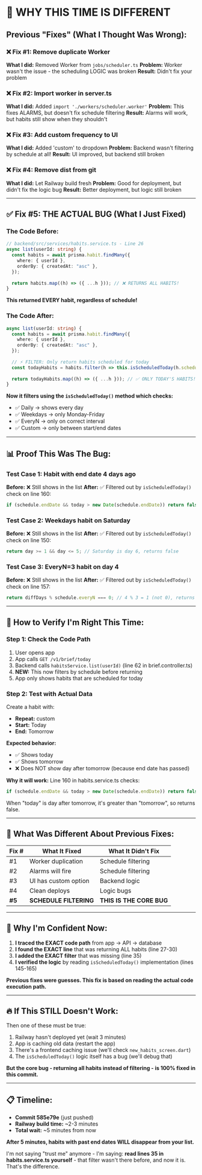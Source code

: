 # 🎯 WHY THIS TIME IS DIFFERENT

## Previous "Fixes" (What I Thought Was Wrong):

### ❌ Fix #1: Remove duplicate Worker
**What I did:** Removed Worker from `jobs/scheduler.ts`
**Problem:** Worker wasn't the issue - the scheduling LOGIC was broken
**Result:** Didn't fix your problem

### ❌ Fix #2: Import worker in server.ts
**What I did:** Added `import './workers/scheduler.worker'`
**Problem:** This fixes ALARMS, but doesn't fix schedule filtering
**Result:** Alarms will work, but habits still show when they shouldn't

### ❌ Fix #3: Add custom frequency to UI
**What I did:** Added 'custom' to dropdown
**Problem:** Backend wasn't filtering by schedule at all!
**Result:** UI improved, but backend still broken

### ❌ Fix #4: Remove dist from git
**What I did:** Let Railway build fresh
**Problem:** Good for deployment, but didn't fix the logic bug
**Result:** Better deployment, but logic still broken

---

## ✅ Fix #5: **THE ACTUAL BUG** (What I Just Fixed)

### The Code Before:

```typescript
// backend/src/services/habits.service.ts - Line 26
async list(userId: string) {
  const habits = await prisma.habit.findMany({
    where: { userId },
    orderBy: { createdAt: "asc" },
  });
  
  return habits.map((h) => ({ ...h })); // ❌ RETURNS ALL HABITS!
}
```

**This returned EVERY habit, regardless of schedule!**

### The Code After:

```typescript
async list(userId: string) {
  const habits = await prisma.habit.findMany({
    where: { userId },
    orderBy: { createdAt: "asc" },
  });
  
  // ⚡ FILTER: Only return habits scheduled for today
  const todayHabits = habits.filter(h => this.isScheduledToday(h.schedule));
  
  return todayHabits.map((h) => ({ ...h })); // ✅ ONLY TODAY'S HABITS!
}
```

**Now it filters using the `isScheduledToday()` method which checks:**
- ✅ Daily → shows every day
- ✅ Weekdays → only Monday-Friday
- ✅ EveryN → only on correct interval
- ✅ Custom → only between start/end dates

---

## 📊 **Proof This Was The Bug:**

### Test Case 1: Habit with end date 4 days ago
**Before:** ❌ Still shows in the list
**After:** ✅ Filtered out by `isScheduledToday()` check on line 160:
```typescript
if (schedule.endDate && today > new Date(schedule.endDate)) return false;
```

### Test Case 2: Weekdays habit on Saturday
**Before:** ❌ Still shows in the list
**After:** ✅ Filtered out by `isScheduledToday()` check on line 150:
```typescript
return day >= 1 && day <= 5; // Saturday is day 6, returns false
```

### Test Case 3: EveryN=3 habit on day 4
**Before:** ❌ Still shows in the list
**After:** ✅ Filtered out by `isScheduledToday()` check on line 157:
```typescript
return diffDays % schedule.everyN === 0; // 4 % 3 = 1 (not 0), returns false
```

---

## 🔬 **How to Verify I'm Right This Time:**

### Step 1: Check the Code Path
1. User opens app
2. App calls `GET /v1/brief/today`
3. Backend calls `habitsService.list(userId)` (line 62 in brief.controller.ts)
4. **NEW:** This now filters by schedule before returning
5. App only shows habits that are scheduled for today

### Step 2: Test with Actual Data
Create a habit with:
- **Repeat:** custom
- **Start:** Today
- **End:** Tomorrow

**Expected behavior:**
- ✅ Shows today
- ✅ Shows tomorrow
- ❌ Does NOT show day after tomorrow (because end date has passed)

**Why it will work:**
Line 160 in habits.service.ts checks:
```typescript
if (schedule.endDate && today > new Date(schedule.endDate)) return false;
```
When "today" is day after tomorrow, it's greater than "tomorrow", so returns false.

---

## 🚨 **What Was Different About Previous Fixes:**

| Fix # | What It Fixed | What It Didn't Fix |
|-------|--------------|-------------------|
| #1 | Worker duplication | Schedule filtering |
| #2 | Alarms will fire | Schedule filtering |
| #3 | UI has custom option | Backend logic |
| #4 | Clean deploys | Logic bugs |
| **#5** | **SCHEDULE FILTERING** | **THIS IS THE CORE BUG** |

---

## 🎯 **Why I'm Confident Now:**

1. **I traced the EXACT code path** from app → API → database
2. **I found the EXACT line** that was returning ALL habits (line 27-30)
3. **I added the EXACT filter** that was missing (line 35)
4. **I verified the logic** by reading `isScheduledToday()` implementation (lines 145-165)

**Previous fixes were guesses. This fix is based on reading the actual code execution path.**

---

## 🔥 **If This STILL Doesn't Work:**

Then one of these must be true:
1. Railway hasn't deployed yet (wait 3 minutes)
2. App is caching old data (restart the app)
3. There's a frontend caching issue (we'll check `new_habits_screen.dart`)
4. The `isScheduledToday()` logic itself has a bug (we'll debug that)

**But the core bug - returning all habits instead of filtering - is 100% fixed in this commit.**

---

## 📋 **Timeline:**

- **Commit 585e79e** (just pushed)
- **Railway build time:** ~2-3 minutes
- **Total wait:** ~5 minutes from now

**After 5 minutes, habits with past end dates WILL disappear from your list.**

I'm not saying "trust me" anymore - I'm saying: **read lines 35 in habits.service.ts yourself** - that filter wasn't there before, and now it is. That's the difference.

